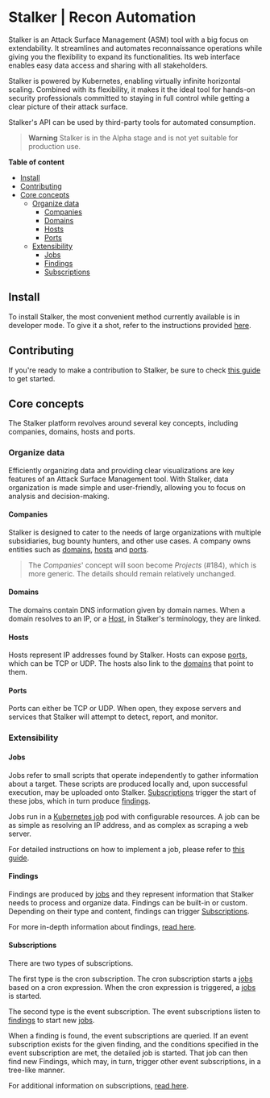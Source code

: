 # Stalker | Recon Automation

Stalker is an Attack Surface Management (ASM) tool with a big focus on extendability. It streamlines and automates reconnaissance operations while giving you the flexibility to expand its functionalities. Its web interface enables easy data access and sharing with all stakeholders.

Stalker is powered by Kubernetes, enabling virtually infinite horizontal scaling. Combined with its flexibility, it makes it the ideal tool for hands-on security professionals committed to staying in full control while getting a clear picture of their attack surface.

Stalker's API can be used by third-party tools for automated consumption.

> **Warning**
> Stalker is in the Alpha stage and is not yet suitable for production use.

**Table of content**

* [Install](#install)
* [Contributing](#contributing)
* [Core concepts](#core-concepts)
  * [Organize data](#organize-data)
    * [Companies](#companies)
    * [Domains](#domains)
    * [Hosts](#hosts)
    * [Ports](#ports)
  * [Extensibility](#extensibility)
    * [Jobs](#jobs)
    * [Findings](#findings)
    * [Subscriptions](#subscriptions)

## Install

To install Stalker, the most convenient method currently available is in developer mode. To give it a shot, refer to the instructions provided [here](./CONTRIBUTING.md).

## Contributing

If you're ready to make a contribution to Stalker, be sure to check [this guide](./CONTRIBUTING.md) to get started.

## Core concepts

The Stalker platform revolves around several key concepts, including companies, domains, hosts and ports.

### Organize data

Efficiently organizing data and providing clear visualizations are key features of an Attack Surface Management tool. With Stalker, data organization is made simple and user-friendly, allowing you to focus on analysis and decision-making.

#### Companies

Stalker is designed to cater to the needs of large organizations with multiple subsidiaries, bug bounty hunters, and other use cases. A company  owns entities such as [domains](#domains), [hosts](#hosts) and [ports](#ports).

> The _Companies_' concept will soon become _Projects_ (#184), which is more generic. The details should remain relatively unchanged.

#### Domains

The domains contain DNS information given by domain names. When a domain resolves to an IP, or a [Host](#hosts), in Stalker's terminology, they are linked.

#### Hosts

Hosts represent IP addresses found by Stalker. Hosts can expose [ports](#ports), which can be TCP or UDP. The hosts also link to the [domains](#domains) that point to them.

#### Ports

Ports can either be TCP or UDP. When open, they expose servers and services that Stalker will attempt to detect, report, and monitor.

### Extensibility

#### Jobs

Jobs refer to small scripts that operate independently to gather information about a target. These scripts are produced locally and, upon successful execution, may be uploaded onto Stalker. [Subscriptions](#subscriptions) trigger the start of these jobs, which in turn produce [findings](#findings).

Jobs run in a [Kubernetes job](https://kubernetes.io/docs/concepts/workloads/controllers/job/) pod with configurable resources. A job can be as simple as resolving an IP address, and as complex as scraping a web server.

For detailed instructions on how to implement a job, please refer to [this guide](./docs/implementing-jobs.md).

#### Findings

Findings are produced by [jobs](#jobs) and they represent information that Stalker needs to process and organize data. Findings can be built-in or custom. Depending on their type and content, findings can trigger [Subscriptions](#subscriptions).

For more in-depth information about findings, [read here](./docs/implementing-jobs.md#making-contact-with-the-outside-world).

#### Subscriptions

There are two types of subscriptions.

The first type is the cron subscription. The cron subscription starts a [jobs](#jobs) based on a cron expression. When the cron expression is triggered, a [jobs](#jobs) is started.

The second type is the event subscription. The event subscriptions listen to [findings](#findings) to start new [jobs](#jobs).

When a finding is found, the event subscriptions are queried. If an event subscription exists for the given finding, and the conditions specified in the event subscription are met, the detailed job is started. That job can then find new Findings, which may, in turn, trigger other event subscriptions, in a tree-like manner.

For additional information on subscriptions, [read here](./docs/subscriptions.md).
